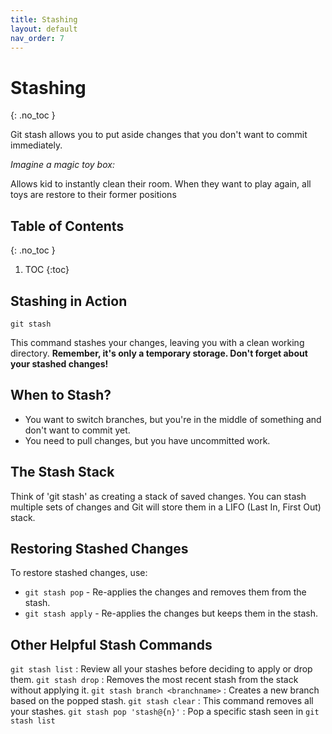 ```yaml
---
title: Stashing
layout: default
nav_order: 7
---
```

<!-- prettier-ignore-start -->
# Stashing
{: .no_toc }

Git stash allows you to put aside changes that you don't want to commit immediately.

*Imagine a magic toy box:*

Allows kid to instantly clean their room. When they want to play again, all toys are restore to their former positions

## Table of Contents
{: .no_toc }

1. TOC
{:toc}

<!-- prettier-ignore-end -->

## Stashing in Action
``` 
git stash
``` 

This command stashes your changes, leaving you with a clean working directory.
**Remember, it's only a temporary storage. Don't forget about your stashed changes!**


## When to Stash?

- You want to switch branches, but you're in the middle of something and don't want
to commit yet.
- You need to pull changes, but you have uncommitted work.


## The Stash Stack

Think of 'git stash' as creating a stack of saved changes. 
You can stash multiple sets of changes and Git will store them in a LIFO (Last In, First Out) stack.

## Restoring Stashed Changes

To restore stashed changes, use:

- `git stash pop` - Re-applies the changes and removes them from the stash.
- `git stash apply` - Re-applies the changes but keeps them in the stash.


## Other Helpful Stash Commands

`git stash list` : Review all your stashes before deciding to apply or drop them.
`git stash drop` : Removes the most recent stash from the stack without applying it.
`git stash branch <branchname>` : Creates a new branch based on the popped stash.
`git stash clear` : This command removes all your stashes.
`git stash pop 'stash@{n}'` : Pop a specific stash seen in `git stash list`